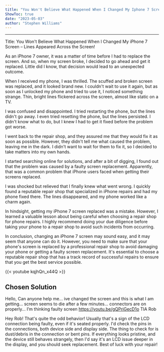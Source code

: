 ```yaml
---
title: "You Won't Believe What Happened When I Changed My Iphone 7 Screen - Lines Appeared Across the Screen!"
ShowToc: true 
date: "2023-05-03"
author: "Stephen Williams"
---
```

*****
Title: You Won't Believe What Happened When I Changed My iPhone 7 Screen – Lines Appeared Across the Screen!

As an iPhone 7 owner, it was a matter of time before I had to replace the screen. And so, when my screen broke, I decided to go ahead and get it replaced. Little did I know, that decision would lead to an unexpected outcome.

When I received my phone, I was thrilled. The scuffed and broken screen was replaced, and it looked brand new. I couldn't wait to use it again, but as soon as I unlocked my phone and tried to use it, I noticed something strange. Thin, bright lines flickered across the screen, almost like static on a TV.

I was confused and disappointed. I tried restarting the phone, but the lines didn't go away. I even tried resetting the phone, but the lines persisted. I didn't know what to do, but I knew I had to get it fixed before the problem got worse.

I went back to the repair shop, and they assured me that they would fix it as soon as possible. However, they didn't tell me what caused the problem, leaving me in the dark. I didn't want to wait for them to fix it, so I decided to take matters into my own hands.

I started searching online for solutions, and after a bit of digging, I found out that the problem was caused by a faulty screen replacement. Apparently, that was a common problem that iPhone users faced when getting their screens replaced.

I was shocked but relieved that I finally knew what went wrong. I quickly found a reputable repair shop that specialized in iPhone repairs and had my phone fixed there. The lines disappeared, and my phone worked like a charm again.

In hindsight, getting my iPhone 7 screen replaced was a mistake. However, I learned a valuable lesson about being careful when choosing a repair shop for phone repairs. I highly recommend doing your due diligence before taking your phone to a repair shop to avoid such incidents from occurring.

In conclusion, changing an iPhone 7 screen may sound easy, and it may seem that anyone can do it. However, you need to make sure that your phone's screen is replaced by a professional repair shop to avoid damaging your phone or getting a faulty screen replacement. It's essential to choose a reputable repair shop that has a track record of successful repairs to ensure that you get the best service possible.

{{< youtube kqjhQn_x44Q >}} 



## Chosen Solution
 Hello,
Can anyone help me... ive changed the screen and this is what I am getting... screen seems to die after a few minutes... connectors are on properly... I’m thinking faulty screen
https://youtu.be/gQPriGecD1o
TIA
Rob

 Hey Rob! That's quite the odd behavior! Usually that's a sign of the LCD connection being faulty, even if it's seated properly. I'd check the pins in the connections, both device side and display side. The thing to check for is dust/debris in the connection or bent pins. If everything looks pristine, and the device still behaves strangely, then I'd say it's an LCD issue deeper in the display, and you should seek replacement. Best of luck with your repair!




